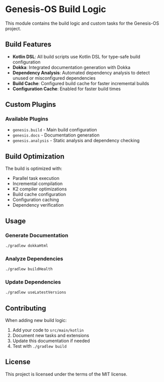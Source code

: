 # Genesis-OS Build Logic

This module contains the build logic and custom tasks for the Genesis-OS project.

## Build Features

- **Kotlin DSL**: All build scripts use Kotlin DSL for type-safe build configuration
- **Dokka**: Integrated documentation generation with Dokka
- **Dependency Analysis**: Automated dependency analysis to detect unused or misconfigured
  dependencies
- **Build Cache**: Configured build cache for faster incremental builds
- **Configuration Cache**: Enabled for faster build times

## Custom Plugins

### Available Plugins

- `genesis.build` - Main build configuration
- `genesis.docs` - Documentation generation
- `genesis.analysis` - Static analysis and dependency checking

## Build Optimization

The build is optimized with:

- Parallel task execution
- Incremental compilation
- K2 compiler optimizations
- Build cache configuration
- Configuration caching
- Dependency verification

## Usage

### Generate Documentation

```bash
./gradlew dokkaHtml
```

### Analyze Dependencies

```bash
./gradlew buildHealth
```

### Update Dependencies

```bash
./gradlew useLatestVersions
```

## Contributing

When adding new build logic:

1. Add your code to `src/main/kotlin`
2. Document new tasks and extensions
3. Update this documentation if needed
4. Test with `./gradlew build`

## License

This project is licensed under the terms of the MIT license.

